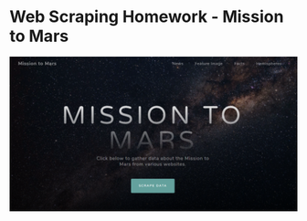 # Web Scraping Homework - Mission to Mars
![web-scraping-webpage](Missions_to_Mars/static/img/web-scraping-webpage.PNG)